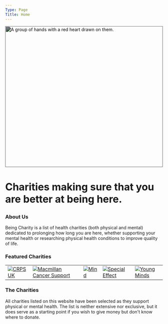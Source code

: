 ```yaml
---
Type: Page
Title: Home
---
```


<div class="container">
  <img src="https://images.unsplash.com/photo-1469571486292-0ba58a3f068b?q=80w=1132&h=450&&auto=format&fit=crop" alt="A group of hands with a red heart drawn on them." style="width:100%;height: 450px;filter: brightness(0.5);object-fit: cover;">
  <div class="centered"><h2 style="font-size: xx-large;">Charities making sure that you are better at being here.</h2></div>
</div>

### About Us

Being Charity is a list of health charities (both physical and mental) dedicated to prolonging how long you are here, whether supporting your mental health or researching physical health conditions to improve quality of life.




### Featured Charities

<div class="table-wrapper">

|   |   |   |   |   |
|---|---|---|---|---|
| <a href="https://crps-uk.org/"><div class="img-container-square"> <img class="charityicon" alt="CRPS UK" src="https://raw.githubusercontent.com/george-probably/probably.blog/main/Images/favicon.png"></div></a> | <a href="https://www.macmillan.org.uk/"><div class="img-container-square"> <img class="charityicon" alt="Macmillan Cancer Support" src="https://raw.githubusercontent.com/george-probably/probably.blog/main/Images/favicon.png"></div></a> | <a href="https://www.mind.org.uk/"><div class="img-container-square"> <img class="charityicon" alt="Mind" src="https://raw.githubusercontent.com/george-probably/probably.blog/main/Images/favicon.png"></div></a> | <a href="https://www.specialeffect.org.uk/"><div class="img-container-square"> <img class="charityicon" alt="Special Effect" src="https://raw.githubusercontent.com/george-probably/probably.blog/main/Images/favicon.png"></div></a> | <a href="https://www.youngminds.org.uk/"><div class="img-container-square"> <img class="charityicon" alt="Young Minds" src="https://raw.githubusercontent.com/george-probably/probably.blog/main/Images/favicon.png"></div></a> |

</div>

### The Charities

All charities listed on this website have been selected as they support physical or mental health. The list is neither extensive nor exclusive, but it does serve as a starting point if you wish to give money but don't know where to donate.